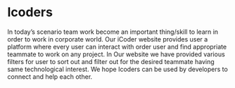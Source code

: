 # Icoders

In today’s scenario team work become an important thing/skill to learn in order
to work in corporate world.
Our iCoder website provides user a platform where every user can interact with
order user and find appropriate teammate to work on any project.
In Our website we have provided various filters for user to sort out and filter out
for the desired teammate having same technological interest.
We hope Icoders can be used by developers to connect and help each other.
